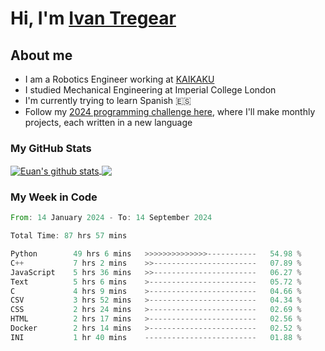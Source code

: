 # Hi, I'm [Ivan Tregear](https://www.linkedin.com/in/ivantregear/)

## About me

* I am a Robotics Engineer working at [KAIKAKU](https://github.com/KAIKAKU-AI)
* I studied Mechanical Engineering at Imperial College London
* I'm currently trying to learn Spanish :es:
* Follow my [2024 programming challenge here](https://github.com/ITregear?tab=repositories), where I'll make monthly projects, each written in a new language


### My GitHub Stats

<a href="#my-github-stats">
  <img align="center" src="https://github-readme-stats.vercel.app/api?username=itregear&count_private=true&show_icons=true&include_all_commits=true&theme=material-palenight" alt="Euan's github stats" />
</a>

<a href="#my-github-stats">
  <img align="center" src="https://github-readme-stats.vercel.app/api/top-langs/?username=itregear&layout=compact&theme=material-palenight" />
</a>

### My Week in Code
<!--START_SECTION:waka-->

```rust
From: 14 January 2024 - To: 14 September 2024

Total Time: 87 hrs 57 mins

Python        49 hrs 6 mins   >>>>>>>>>>>>>>-----------   54.98 %
C++           7 hrs 2 mins    >>-----------------------   07.89 %
JavaScript    5 hrs 36 mins   >>-----------------------   06.27 %
Text          5 hrs 6 mins    >------------------------   05.72 %
C             4 hrs 9 mins    >------------------------   04.66 %
CSV           3 hrs 52 mins   >------------------------   04.34 %
CSS           2 hrs 24 mins   >------------------------   02.69 %
HTML          2 hrs 17 mins   >------------------------   02.56 %
Docker        2 hrs 14 mins   >------------------------   02.52 %
INI           1 hr 40 mins    -------------------------   01.88 %
```

<!--END_SECTION:waka-->
